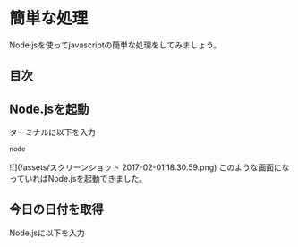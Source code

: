 # 簡単な処理
Node.jsを使ってjavascriptの簡単な処理をしてみましょう。

## 目次
<!-- toc -->

## Node.jsを起動
ターミナルに以下を入力
```bash
node
```
![](/assets/スクリーンショット 2017-02-01 18.30.59.png)
このような画面になっていればNode.jsを起動できました。

## 今日の日付を取得
Node.jsに以下を入力
```javascript

```